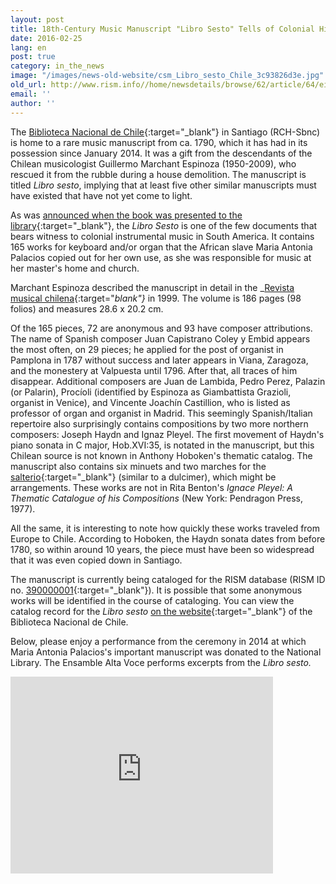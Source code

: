 ```yaml
---
layout: post
title: 18th-Century Music Manuscript "Libro Sesto" Tells of Colonial History in Chile
date: 2016-02-25
lang: en
post: true
category: in_the_news
image: "/images/news-old-website/csm_Libro_sesto_Chile_3c93826d3e.jpg"
old_url: http://www.rism.info//home/newsdetails/browse/62/article/64/eighteenth-century-music-manuscript-el-libro-sesto-tells-of-colonial-history-in-chile.html
email: ''
author: ''
---
```


The [Biblioteca Nacional de Chile](http://www.bibliotecanacional.cl/){:target="_blank"} in Santiago (RCH-Sbnc) is home to a rare music manuscript from ca. 1790, which it has had in its possession since January 2014. It was a gift from the descendants of the Chilean musicologist Guillermo Marchant Espinoza (1950-2009), who rescued it from the rubble during a house demolition. The manuscript is titled _Libro sesto_, implying that at least five other similar manuscripts must have existed that have not yet come to light.

As was [announced when the book was presented to the library](http://www.bibliotecanacional.cl/615/w3-article-28491.html){:target="_blank"}, the _Libro Sesto_ is one of the few documents that bears witness to colonial instrumental music in South America. It contains 165 works for keyboard and/or organ that the African slave Maria Antonia Palacios copied out for her own use, as she was responsible for music at her master's home and church.

Marchant Espinoza described the manuscript in detail in the _[Revista musical chilena](http://www.revistamusicalchilena.uchile.cl/index.php/RMCH/article/view/12804/13091){:target="_blank"}_ in 1999. The volume is 186 pages (98 folios) and measures 28.6 x 20.2 cm.

Of the 165 pieces, 72 are anonymous and 93 have composer attributions. The name of Spanish composer Juan Capistrano Coley y Embid appears the most often, on 29 pieces; he applied for the post of organist in Pamplona in 1787 without success and later appears in Viana, Zaragoza, and the monestery at Valpuesta until 1796. After that, all traces of him disappear. Additional composers are Juan de Lambida, Pedro Perez, Palazin (or Palarin), Procíoli (identified by Espinoza as Giambattista Grazioli, organist in Venice), and Vincente Joachín Castillion, who is listed as professor of organ and organist in Madrid. This seemingly Spanish/Italian repertoire also surprisingly contains compositions by two more northern composers: Joseph Haydn and Ignaz Pleyel. The first movement of Haydn's piano sonata in C major, Hob.XVI:35, is notated in the manuscript, but this Chilean source is not known in Anthony Hoboken's thematic catalog. The manuscript also contains six minuets and two marches for the [salterio](http://obuchi.music.coocan.jp/Salterio/index-e.htm){:target="_blank"} (similar to a dulcimer), which might be arrangements. These works are not in Rita Benton's _Ignace Pleyel: A Thematic Catalogue of his Compositions_ (New York: Pendragon Press, 1977).

All the same, it is interesting to note how quickly these works traveled from Europe to Chile. According to Hoboken, the Haydn sonata dates from before 1780, so within around 10 years, the piece must have been so widespread that it was even copied down in Santiago.

The manuscript is currently being cataloged for the RISM database (RISM ID no. [390000001](https://opac.rism.info/search?id=390000001){:target="_blank"}). It is possible that some anonymous works will be identified in the course of cataloging. You can view the catalog record for the _Libro sesto_ [on the website](http://descubre.bibliotecanacional.cl/BNC:bnc_completo:bnc_aleph001080018){:target="_blank"} of the Biblioteca Nacional de Chile.

Below, please enjoy a performance from the ceremony in 2014 at which Maria Antonia Palacios's important manuscript was donated to the National Library. The Ensamble Alta Voce performs excerpts from the _Libro sesto._

<iframe width="420" height="315" src="https://www.youtube.com/embed/yhfqhUC-wS4" frameborder="0" allowfullscreen></iframe>
